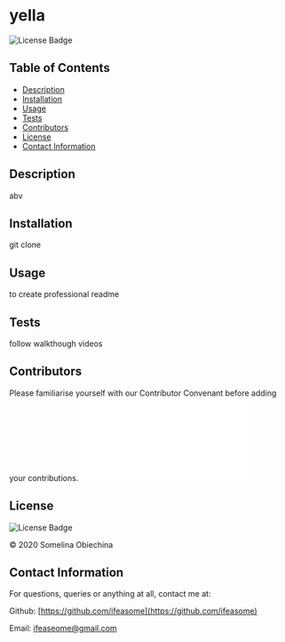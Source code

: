 
  
  # yella

  
  ![License Badge](https://img.shields.io/badge/license-MIT-blue.svg)
  


  ## Table of Contents 
  * [Description](#Descritpion)
  * [Installation](#Installation)
  * [Usage](#Usage)
  * [Tests](#Tests)
  * [Contributors](#Contributors)
  * [License](#License)
  * [Contact Information](#ContactInfo)


  ## Description
  abv


  ## Installation 
  git clone


  ## Usage 
  to create professional readme


  ## Tests 
  follow walkthough videos


  ## Contributors 
   Please familiarise yourself with our Contributor Convenant before adding your contributions. 
    ![Convenant](./code_of_conduct.md)
  


  ## License
  
  ![License Badge](https://img.shields.io/badge/license-MIT-blue.svg)
  

  © 2020 Somelina Obiechina
  

  ## Contact Information 
  For questions, queries or anything at all, contact me at: 

  Github: [https://github.com/ifeasome](https://github.com/ifeasome) 

  
  Email: [ifeaseome@gmail.com](ifeaseome@gmail.com)

